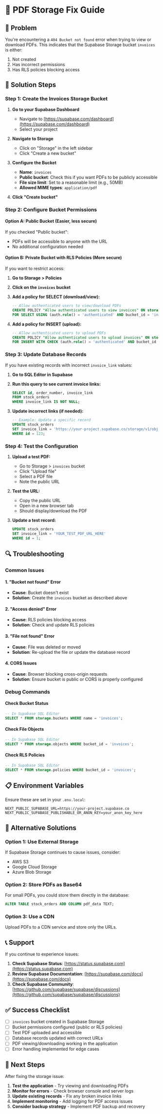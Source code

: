 # 🔧 PDF Storage Fix Guide

## 🚨 Problem
You're encountering a `404 Bucket not found` error when trying to view or download PDFs. This indicates that the Supabase Storage bucket `invoices` is either:
1. Not created
2. Has incorrect permissions
3. Has RLS policies blocking access

## 🎯 Solution Steps

### Step 1: Create the Invoices Storage Bucket

1. **Go to your Supabase Dashboard**
   - Navigate to [https://supabase.com/dashboard](https://supabase.com/dashboard)
   - Select your project

2. **Navigate to Storage**
   - Click on "Storage" in the left sidebar
   - Click "Create a new bucket"

3. **Configure the Bucket**
   - **Name**: `invoices`
   - **Public bucket**: Check this if you want PDFs to be publicly accessible
   - **File size limit**: Set to a reasonable limit (e.g., 50MB)
   - **Allowed MIME types**: `application/pdf`

4. **Click "Create bucket"**

### Step 2: Configure Bucket Permissions

#### Option A: Public Bucket (Easier, less secure)
If you checked "Public bucket":
- PDFs will be accessible to anyone with the URL
- No additional configuration needed

#### Option B: Private Bucket with RLS Policies (More secure)
If you want to restrict access:

1. **Go to Storage > Policies**
2. **Click on the `invoices` bucket**
3. **Add a policy for SELECT (download/view):**
   ```sql
   -- Allow authenticated users to view/download PDFs
   CREATE POLICY "Allow authenticated users to view invoices" ON storage.objects
   FOR SELECT USING (auth.role() = 'authenticated' AND bucket_id = 'invoices');
   ```

4. **Add a policy for INSERT (upload):**
   ```sql
   -- Allow authenticated users to upload PDFs
   CREATE POLICY "Allow authenticated users to upload invoices" ON storage.objects
   FOR INSERT WITH CHECK (auth.role() = 'authenticated' AND bucket_id = 'invoices');
   ```

### Step 3: Update Database Records

If you have existing records with incorrect `invoice_link` values:

1. **Go to SQL Editor in Supabase**
2. **Run this query to see current invoice links:**
   ```sql
   SELECT id, order_number, invoice_link 
   FROM stock_orders 
   WHERE invoice_link IS NOT NULL;
   ```

3. **Update incorrect links (if needed):**
   ```sql
   -- Example: Update a specific record
   UPDATE stock_orders 
   SET invoice_link = 'https://your-project.supabase.co/storage/v1/object/public/invoices/filename.pdf'
   WHERE id = 123;
   ```

### Step 4: Test the Configuration

1. **Upload a test PDF:**
   - Go to Storage > `invoices` bucket
   - Click "Upload file"
   - Select a PDF file
   - Note the public URL

2. **Test the URL:**
   - Copy the public URL
   - Open in a new browser tab
   - Should display/download the PDF

3. **Update a test record:**
   ```sql
   UPDATE stock_orders 
   SET invoice_link = 'YOUR_TEST_PDF_URL_HERE'
   WHERE id = 1;
   ```

## 🔍 Troubleshooting

### Common Issues

#### 1. "Bucket not found" Error
- **Cause**: Bucket doesn't exist
- **Solution**: Create the `invoices` bucket as described above

#### 2. "Access denied" Error
- **Cause**: RLS policies blocking access
- **Solution**: Check and update RLS policies

#### 3. "File not found" Error
- **Cause**: File was deleted or moved
- **Solution**: Re-upload the file or update the database record

#### 4. CORS Issues
- **Cause**: Browser blocking cross-origin requests
- **Solution**: Ensure bucket is public or CORS is properly configured

### Debug Commands

#### Check Bucket Status
```sql
-- In Supabase SQL Editor
SELECT * FROM storage.buckets WHERE name = 'invoices';
```

#### Check File Objects
```sql
-- In Supabase SQL Editor
SELECT * FROM storage.objects WHERE bucket_id = 'invoices';
```

#### Check RLS Policies
```sql
-- In Supabase SQL Editor
SELECT * FROM storage.policies WHERE bucket_id = 'invoices';
```

## 📋 Environment Variables

Ensure these are set in your `.env.local`:

```env
NEXT_PUBLIC_SUPABASE_URL=https://your-project.supabase.co
NEXT_PUBLIC_SUPABASE_PUBLISHABLE_OR_ANON_KEY=your_anon_key_here
```

## 🚀 Alternative Solutions

### Option 1: Use External Storage
If Supabase Storage continues to cause issues, consider:
- AWS S3
- Google Cloud Storage
- Azure Blob Storage

### Option 2: Store PDFs as Base64
For small PDFs, you could store them directly in the database:
```sql
ALTER TABLE stock_orders ADD COLUMN pdf_data TEXT;
```

### Option 3: Use a CDN
Upload PDFs to a CDN service and store only the URLs.

## 📞 Support

If you continue to experience issues:

1. **Check Supabase Status**: [https://status.supabase.com](https://status.supabase.com)
2. **Review Supabase Documentation**: [https://supabase.com/docs](https://supabase.com/docs)
3. **Check Supabase Community**: [https://github.com/supabase/supabase/discussions](https://github.com/supabase/supabase/discussions)

## ✅ Success Checklist

- [ ] `invoices` bucket created in Supabase Storage
- [ ] Bucket permissions configured (public or RLS policies)
- [ ] Test PDF uploaded and accessible
- [ ] Database records updated with correct URLs
- [ ] PDF viewing/downloading working in the application
- [ ] Error handling implemented for edge cases

## 🔄 Next Steps

After fixing the storage issue:

1. **Test the application** - Try viewing and downloading PDFs
2. **Monitor for errors** - Check browser console and server logs
3. **Update existing records** - Fix any broken invoice links
4. **Implement monitoring** - Add logging for PDF access issues
5. **Consider backup strategy** - Implement PDF backup and recovery
